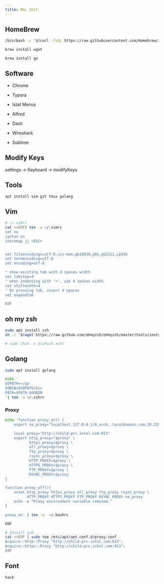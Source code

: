 ```yaml
---
title: Mac Init
---
```




## HomeBrew

```sh
/bin/bash -c "$(curl -fsSL https://raw.githubusercontent.com/Homebrew/install/HEAD/install.sh)"
```

```sh
brew install wget 

brew install go
```



## Software

- Chrome
- Typora
- Istat Menus
- Alfred
- Dash



- Wireshark
- Sublime



## Modify Keys

settings -> Keyboard -> modifyKeys 



## Tools

```sh
apt install vim git tmux golang
```





## Vim 

```sh
# ~/.vimrc
cat <<EOF| tee -a ~/.vimrc
set nu
syntax on
inoremap jj <ESC>


set fileencodings=utf-8,ucs-bom,gb18030,gbk,gb2312,cp936
set termencoding=utf-8
set encoding=utf-8

" show existing tab with 4 spaces width
set tabstop=4
" when indenting with '>', use 4 spaces width
set shiftwidth=4
" On pressing tab, insert 4 spaces
set expandtab

EOF
```



## oh my zsh

 

```sh
sudo apt install zsh
sh -c "$(wget https://raw.github.com/ohmyzsh/ohmyzsh/master/tools/install.sh -O -)"

# sudo chsh -s $(which zsh)
```





## Golang

```sh
sudo apt install golang

echo '
GOPATH=~/go
GOBIN=$GOPATH/bin
PATH=$PATH:$GOBIN
'| tee -a ~/.zshrc
```



### Proxy 

```sh
echo 'function proxy_on() {
    export no_proxy="localhost,127.0.0.1/8,arch,.localdomain.com,10.239.154.51/16"

    local proxy="http://child-prc.intel.com:913"
    export http_proxy="$proxy" \
           https_proxy=$proxy \
           all_proxy=$proxy \
           ftp_proxy=$proxy \
           rsync_proxy=$proxy \
           HTTP_PROXY=$proxy \
           HTTPS_PROXY=$proxy \
           FTP_PROXY=$proxy \
           RSYNC_PROXY=$proxy
}

function proxy_off(){
    unset http_proxy https_proxy all_proxy ftp_proxy rsync_proxy \
          HTTP_PROXY HTTPS_PROXY FTP_PROXY RSYNC_PROXY no_proxy
    echo -e "Proxy environment variable removed."
}

proxy_on' | tee -a  ~/.bashrc

EOF

# Install zsh
cat <<EOF | sudo tee /etc/apt/apt.conf.d/proxy.conf
Acquire::http::Proxy "http://child-prc.intel.com:913";
Acquire::https::Proxy "http://child-prc.intel.com:913";
EOF
```



## Font

`hack`
